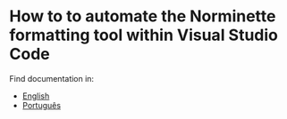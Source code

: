 # How to to automate the Norminette formatting tool within Visual Studio Code

Find documentation in:

- [English](docs/README_en.md)
- [Português](docs/README_pt.md)

